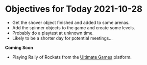 # Objectives for Today 2021-10-28

- Get the shover object finished and added to some arenas.
- Add the spinner objects to the game and create some levels.
- Probably do a playtest at unknown time.
- Likely to be a shorter day for potential meetings...

**Coming Soon**

- Playing Rally of Rockets from the [Ultimate Games](https://ultimate.games/) platform.
